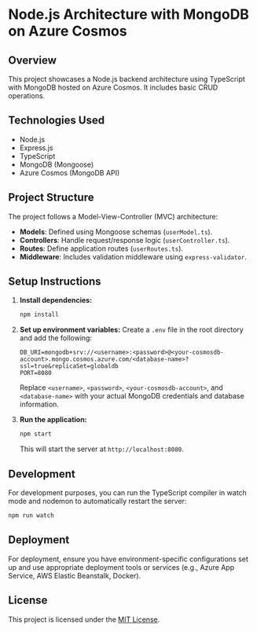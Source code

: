 # Node.js Architecture with MongoDB on Azure Cosmos

## Overview
This project showcases a Node.js backend architecture using TypeScript with MongoDB hosted on Azure Cosmos. It includes basic CRUD operations.

## Technologies Used
- Node.js
- Express.js
- TypeScript
- MongoDB (Mongoose)
- Azure Cosmos (MongoDB API)

## Project Structure
The project follows a Model-View-Controller (MVC) architecture:
- **Models**: Defined using Mongoose schemas (`userModel.ts`).
- **Controllers**: Handle request/response logic (`userController.ts`).
- **Routes**: Define application routes (`userRoutes.ts`).
- **Middleware**: Includes validation middleware using `express-validator`.

## Setup Instructions

1. **Install dependencies:**
   ```bash
   npm install
   ```

2. **Set up environment variables:**
   Create a `.env` file in the root directory and add the following:
   ```
   DB_URI=mongodb+srv://<username>:<password>@<your-cosmosdb-account>.mongo.cosmos.azure.com/<database-name>?ssl=true&replicaSet=globaldb
   PORT=8080
   ```
   Replace `<username>`, `<password>`, `<your-cosmosdb-account>`, and `<database-name>` with your actual MongoDB credentials and database information.

3. **Run the application:**
   ```bash
   npm start
   ```
   This will start the server at `http://localhost:8080`.


## Development
For development purposes, you can run the TypeScript compiler in watch mode and nodemon to automatically restart the server:
```bash
npm run watch
```

## Deployment
For deployment, ensure you have environment-specific configurations set up and use appropriate deployment tools or services (e.g., Azure App Service, AWS Elastic Beanstalk, Docker).


## License
This project is licensed under the [MIT License](LICENSE).
